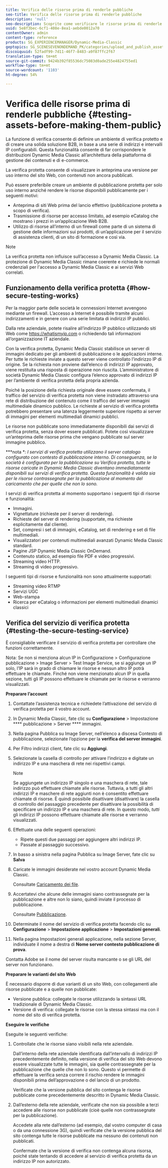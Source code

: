 ```yaml
---
title: Verifica delle risorse prima di renderle pubbliche
seo-title: Verifica delle risorse prima di renderle pubbliche
description: 'null'
seo-description: Scoprite come verificare le risorse prima di renderle pubbliche.
uuid: 5e8f3bec-6cf1-408e-8ea1-aebde0012a70
contentOwner: admin
content-type: reference
products: SG_EXPERIENCEMANAGER/Dynamic-Media-Classic
geptopics: SG_SCENESEVENONDEMAND_PK/categories/upload_and_publish_assets
discoiquuid: 52fadf99-7d11-46f7-8483-a9f87ffc2f67
translation-type: tm+mt
source-git-commit: 9424b392f85536dc75083d0ade255e4824755ed1
workflow-type: tm+mt
source-wordcount: '1103'
ht-degree: 54%

---
```



# Verifica delle risorse prima di renderle pubbliche {#testing-assets-before-making-them-public}

La funzione di verifica consente di definire un ambiente di verifica protetto e di creare una solida soluzione B2B, in base a una serie di indirizzi e intervalli IP configurabili. Questa funzionalità consente di far corrispondere le distribuzioni Dynamic Media Classic all’architettura della piattaforma di gestione dei contenuti e di e-commerce.

La verifica protetta consente di visualizzare in anteprima una versione per uso interno del sito Web, con contenuti non ancora pubblicati.

Può essere preferibile creare un ambiente di pubblicazione protetta per solo uso interno anziché rendere le risorse disponibili pubblicamente per i seguenti motivi:

* Anteprima di siti Web prima del lancio effettivo (pubblicazione protetta a scopo di verifica).
* Trasmissione di risorse per accesso limitato, ad esempio eCatalog che mostrano i prezzi in un’applicazione Web B2B.
* Utilizzo di risorse all’interno di un firewall come parte di un sistema di gestione delle informazioni sui prodotti, di un’applicazione per il servizio di assistenza clienti, di un sito di formazione e così via.

>[!NOTE]
>
>La verifica protetta non influisce sull’accesso a Dynamic Media Classic. La protezione di Dynamic Media Classic rimane coerente e richiede le normali credenziali per l&#39;accesso a Dynamic Media Classic e ai servizi Web correlati.

## Funzionamento della verifica protetta {#how-secure-testing-works}

Per la maggior parte delle società le connessioni Internet avvengono mediante un firewall. L’accesso a Internet è possibile tramite alcuni indirizzamenti e in genere con una serie limitata di indirizzi IP pubblici.

Dalla rete aziendale, potete risalire all’indirizzo IP pubblico utilizzando siti Web come https://whatismyip.com o richiedendo tali informazioni all’organizzazione IT aziendale.

Con la verifica protetta, Dynamic Media Classic stabilisce un server di immagini dedicato per gli ambienti di pubblicazione o le applicazioni interne. Per tutte le richieste inviate a questo server viene controllato l’indirizzo IP di origine. Se la richiesta non proviene dall’elenco di indirizzi IP approvato, viene restituita una risposta di operazione non riuscita. L’amministratore di società Dynamic Media Classic configura l’elenco approvato di indirizzi IP per l’ambiente di verifica protetta della propria azienda.

Poiché la posizione della richiesta originale deve essere confermata, il traffico del servizio di verifica protetta non viene instradato attraverso una rete di distribuzione del contenuto come il traffico del server immagini multimediale dinamico pubblico. Le richieste al servizio di verifica protetta potrebbero presentare una latenza leggermente superiore rispetto ai server di immagini per elementi multimediali dinamici pubblici.

Le risorse non pubblicate sono immediatamente disponibili dai servizi di verifica protetta, senza dover essere pubblicati. Potete così visualizzare un’anteprima delle risorse prima che vengano pubblicate sul server immagine pubblico.

***nota **: I servizi di verifica protetta utilizzano il server catalogo configurato con contesto di pubblicazione interno. Di conseguenza, se la società è configurata per la pubblicazione su Verifica protetta, tutte le risorse caricate in Dynamic Media Classic diventano immediatamente disponibili sui servizi di verifica protetta. Questa funzionalità è valida sia per le risorse contrassegnate per la pubblicazione al momento del caricamento che per quelle che non lo sono.*

I servizi di verifica protetta al momento supportano i seguenti tipi di risorse e funzionalità:

<!-- 

Comment Type: remark
Last Modified By: unknown unknown 
Last Modified Date: 

<p>Added videos to list below 9/11/2012. Moved “Render Server requests” from unsupported to supported, listed below on 3/15/2016 as per email from Cynthia March 11, 2016)</p>

 -->

* Immagini.
* Vignettature (richieste per il server di rendering).
* Richieste del server di rendering (supportate, ma richieste esplicitamente dal cliente).
* Set, compresi i set di immagini, eCatalog, set di rendering e set di file multimediali.
* Visualizzatori per contenuti multimediali avanzati Dynamic Media Classic standard.
* Pagine JSP Dynamic Media Classic OnDemand.
* Contenuto statico, ad esempio file PDF e video progressivi.
* Streaming video HTTP.
* Streaming di video progressivo.

I seguenti tipi di risorse e funzionalità non sono attualmente supportati:

* Streaming video RTMP
* Servizi UGC
* Web-stampa
* Ricerca per eCatalog o informazioni per elementi multimediali dinamici classici

## Verifica del servizio di verifica protetta {#testing-the-secure-testing-service}

È consigliabile verificare il servizio di verifica protetta per controllare che funzioni correttamente.

Nota: Se non si menziona alcun IP in Configurazione > Configurazione pubblicazione > Image Server > Test Image Service, se si aggiunge un IP solo, l’IP sarà in grado di chiamare le risorse e nessun altro IP potrà effettuare le chiamate. Finché non viene menzionato alcun IP in quella sezione, tutti gli IP possono effettuare le chiamate per le risorse e verranno visualizzati.

**Preparare l’account**

<!-- 

Comment Type: remark
Last Modified By: unknown unknown 
Last Modified Date: 

<p>RB: Rewrote entire steps under “Prepare your account” 9/10/2012</p>

 -->

1. Contattate l’assistenza tecnica e richiedete l’attivazione del servizio di verifica protetta per il vostro account.
1. In Dynamic Media Classic, fate clic su **Configurazione** > Impostazione **** pubblicazione > Server **** immagini.
1. Nella pagina Pubblica su Image Server, nell’elenco a discesa Contesto di pubblicazione, selezionate l’opzione per la **verifica del server immagini**.
1. Per Filtro indirizzi client, fate clic su **Aggiungi**.
1. Selezionate la casella di controllo per attivare l’indirizzo e digitate un indirizzo IP e una maschera di rete nei rispettivi campi.

   >[!NOTE]
   >
   >Se aggiungete un indirizzo IP singolo e una maschera di rete, tale indirizzo può effettuare chiamate alle risorse. Tuttavia, a tutti gli altri indirizzi IP e maschere di rete aggiunti non è consentito effettuare chiamate di risorse. È quindi possibile disattivare (disattivare) la casella di controllo del passaggio precedente per disattivare la possibilità di specificare un indirizzo IP e una maschera di rete. In questo modo, *tutti* gli indirizzi IP possono effettuare chiamate alle risorse e verranno visualizzati.

1. Effettuate una delle seguenti operazioni:
   * Ripete questi due passaggi per aggiungere altri indirizzi IP.
   * Passate al passaggio successivo.
1. In basso a sinistra nella pagina Pubblica su Image Server, fate clic su **Salva**
1. Caricate le immagini desiderate nel vostro account Dynamic Media Classic.

   Consultate [Caricamento dei file](uploading-files.md#uploading_files).

1. Accertatevi che alcune delle immagini siano contrassegnate per la pubblicazione e altre non lo siano, quindi inviate il processo di pubblicazione.

   Consultate [Pubblicazione](publishing-files.md#publishing_files).

1. Determinate il nome del servizio di verifica protetta facendo clic su **Configurazione** > **Impostazione applicazione** > **Impostazioni generali**.
1. Nella pagina Impostazioni generali applicazione, nella sezione Server, individuate il nome a destra di **Nome server contesto pubblicazione di prova**.

Contatta  Adobe se il nome del server risulta mancante o se gli URL del server non funzionano.

**Preparare le varianti del sito Web**

È necessario disporre di due varianti di un sito Web, con collegamenti alle risorse pubblicate e a quelle non pubblicate:

* Versione pubblica: collegate le risorse utilizzando la sintassi URL tradizionale di Dynamic Media Classic.
* Versione di verifica: collegate le risorse con la stessa sintassi ma con il nome del sito di verifica protetta.

**Eseguire le verifiche**

Eseguite le seguenti verifiche:

1. Controllate che le risorse siano visibili nella rete aziendale.

   Dall’interno della rete aziendale identificata dall’intervallo di indirizzi IP precedentemente definito, nella versione di verifica del sito Web devono essere visualizzate tutte le immagini, sia quelle contrassegnate per la pubblicazione che quelle che non lo sono. Questo vi permette di effettuare la verifica senza correre il rischio rendere le immagini disponibili prima dell’approvazione o del lancio di un prodotto.

   Verificate che la versione pubblica del sito contenga le risorse pubblicate come precedentemente descritto in Dynamic Media Classic.

1. Dall’esterno della rete aziendale, verificate che non sia possibile a terzi accedere alle risorse non pubblicate (cioè quelle non contrassegnate per la pubblicazione).

   Accedete alla rete dall’esterno (ad esempio, dal vostro computer di casa o da una connessione 3G), quindi verificate che la versione pubblica del sito contenga tutte le risorse pubblicate ma nessuno dei contenuti non pubblicati.

   Confermate che la versione di verifica non contenga alcuna risorsa, poiché state tentando di accedere al servizio di verifica protetta da un indirizzo IP non autorizzato.

